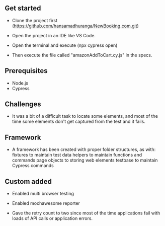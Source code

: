 ## Get started 

- Clone the project first (https://github.com/hansamadhuranga/NewBooking.com.git)

- Open the project in an IDE like VS Code.

- Open the terminal and execute (npx cypress open)

- Then execute the file called "amazonAddToCart.cy.js" in the specs.


## Prerequisites
- Node.js
- Cypress


## Challenges

- It was a bit of a difficult task to locate some elements, and most of the time some elements don't get captured from the test and it fails.




## Framework

- A framework has been created with proper folder structures, as with: fixtures to maintain test data helpers to maintain functions and commands page objects to storing web elements testbase to maintain Cypress commands




## Custom added

- Enabled multi browser testing

- Enabled mochawesome reporter

- Gave the retry count to two since most of the time applications fail with loads of API calls or application errors.
